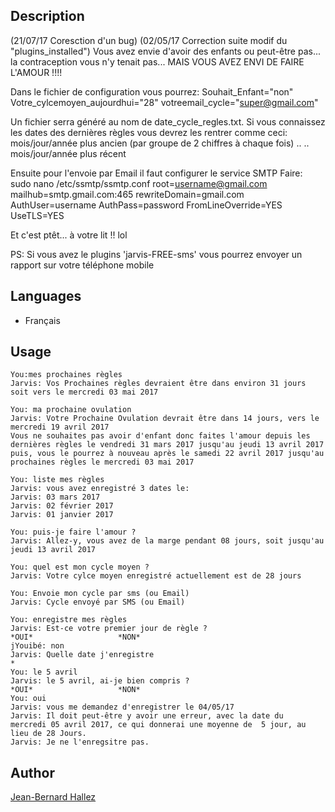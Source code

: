 <!---
IMPORTANT
=========
This README.md is displayed in the WebStore as well as within Jarvis app
Please do not change the structure of this file
Fill-in Description, Usage & Author sections
Make sure to rename the [en] folder into the language code your plugin is written in (ex: fr, es, de, it...)
For multi-language plugin:
- clone the language directory and translate commands/functions.sh
- optionally write the Description / Usage sections in several languages
-->
## Description
(21/07/17 Coresction d'un bug)
(02/05/17 Correction suite modif du "plugins_installed")
Vous avez envie d'avoir des enfants ou peut-être pas... la contraception vous n'y tenait pas...
MAIS VOUS AVEZ ENVI DE FAIRE L'AMOUR !!!!

Dans le fichier de configuration vous pourrez:
Souhait_Enfant="non"
Votre_cylcemoyen_aujourdhui="28"
votreemail_cycle="super@gmail.com"

Un fichier serra généré au nom de date_cycle_regles.txt.
Si vous connaissez les dates des dernières règles vous devrez les rentrer comme ceci:
mois/jour/année plus ancien (par groupe de 2 chiffres à chaque fois)
..
..
mois/jour/année plus récent

Ensuite pour l'envoie par Email il faut configurer le service SMTP
Faire: sudo nano /etc/ssmtp/ssmtp.conf
root=username@gmail.com
mailhub=smtp.gmail.com:465
rewriteDomain=gmail.com
AuthUser=username
AuthPass=password
FromLineOverride=YES
UseTLS=YES

Et c'est ptêt... à votre lit !! lol

PS: Si vous avez le plugins 'jarvis-FREE-sms' vous pourrez envoyer un rapport sur votre téléphone mobile

## Languages

* Français

## Usage
```
You:mes prochaines règles
Jarvis: Vos Prochaines règles devraient être dans environ 31 jours soit vers le mercredi 03 mai 2017

You: ma prochaine ovulation
Jarvis: Votre Prochaine Ovulation devrait être dans 14 jours, vers le mercredi 19 avril 2017
Vous ne souhaites pas avoir d'enfant donc faites l'amour depuis les dernières règles le vendredi 31 mars 2017 jusqu'au jeudi 13 avril 2017
puis, vous le pourrez à nouveau après le samedi 22 avril 2017 jusqu'au prochaines règles le mercredi 03 mai 2017

You: liste mes règles
Jarvis: vous avez enregistré 3 dates le:
Jarvis: 03 mars 2017
Jarvis: 02 février 2017
Jarvis: 01 janvier 2017

You: puis-je faire l'amour ?
Jarvis: Allez-y, vous avez de la marge pendant 08 jours, soit jusqu'au jeudi 13 avril 2017

You: quel est mon cycle moyen ?
Jarvis: Votre cylce moyen enregistré actuellement est de 28 jours

You: Envoie mon cycle par sms (ou Email)
Jarvis: Cycle envoyé par SMS (ou Email)

You: enregistre mes règles
Jarvis: Est-ce votre premier jour de règle ?
*OUI*                   *NON*
jYouibé: non
Jarvis: Quelle date j'enregistre
*
You: le 5 avril
Jarvis: le 5 avril, ai-je bien compris ?
*OUI*                   *NON*
You: oui
Jarvis: vous me demandez d'enregistrer le 04/05/17
Jarvis: Il doit peut-être y avoir une erreur, avec la date du  mercredi 05 avril 2017, ce qui donnerai une moyenne de  5 jour, au lieu de 28 Jours.
Jarvis: Je ne l'enregsitre pas.

```
## Author
[Jean-Bernard Hallez](https://github.com/Jean-Bernard-Hallez/jarvis-mentruations)
